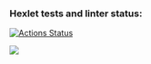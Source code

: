 ### Hexlet tests and linter status:
[![Actions Status](https://github.com/EvgRass/frontend-project-44/workflows/hexlet-check/badge.svg)](https://github.com/EvgRass/frontend-project-44/actions)

<a href="https://codeclimate.com/github/EvgRass/frontend-project-44/maintainability"><img src="https://api.codeclimate.com/v1/badges/79abe00dac9ab19dcd9a/maintainability" /></a>